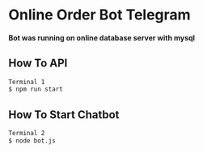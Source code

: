 # Online Order Bot Telegram

#### Bot was running on online database server with mysql

## How To API

```sh
Terminal 1 
$ npm run start
```

## How To Start Chatbot

```sh
Terminal 2
$ node bot.js
```



